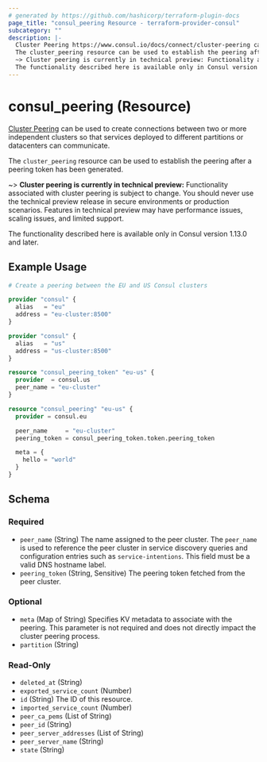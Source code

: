 ```yaml
---
# generated by https://github.com/hashicorp/terraform-plugin-docs
page_title: "consul_peering Resource - terraform-provider-consul"
subcategory: ""
description: |-
  Cluster Peering https://www.consul.io/docs/connect/cluster-peering can be used to create connections between two or more independent clusters so that services deployed to different partitions or datacenters can communicate.
  The cluster_peering resource can be used to establish the peering after a peering token has been generated.
  ~> Cluster peering is currently in technical preview: Functionality associated with cluster peering is subject to change. You should never use the technical preview release in secure environments or production scenarios. Features in technical preview may have performance issues, scaling issues, and limited support.
  The functionality described here is available only in Consul version 1.13.0 and later.
---
```


# consul_peering (Resource)

[Cluster Peering](https://www.consul.io/docs/connect/cluster-peering) can be used to create connections between two or more independent clusters so that services deployed to different partitions or datacenters can communicate.

The `cluster_peering` resource can be used to establish the peering after a peering token has been generated.

~> **Cluster peering is currently in technical preview:** Functionality associated with cluster peering is subject to change. You should never use the technical preview release in secure environments or production scenarios. Features in technical preview may have performance issues, scaling issues, and limited support.

The functionality described here is available only in Consul version 1.13.0 and later.

## Example Usage

```terraform
# Create a peering between the EU and US Consul clusters

provider "consul" {
  alias   = "eu"
  address = "eu-cluster:8500"
}

provider "consul" {
  alias   = "us"
  address = "us-cluster:8500"
}

resource "consul_peering_token" "eu-us" {
  provider  = consul.us
  peer_name = "eu-cluster"
}

resource "consul_peering" "eu-us" {
  provider = consul.eu

  peer_name     = "eu-cluster"
  peering_token = consul_peering_token.token.peering_token

  meta = {
    hello = "world"
  }
}
```

<!-- schema generated by tfplugindocs -->
## Schema

### Required

- `peer_name` (String) The name assigned to the peer cluster. The `peer_name` is used to reference the peer cluster in service discovery queries and configuration entries such as `service-intentions`. This field must be a valid DNS hostname label.
- `peering_token` (String, Sensitive) The peering token fetched from the peer cluster.

### Optional

- `meta` (Map of String) Specifies KV metadata to associate with the peering. This parameter is not required and does not directly impact the cluster peering process.
- `partition` (String)

### Read-Only

- `deleted_at` (String)
- `exported_service_count` (Number)
- `id` (String) The ID of this resource.
- `imported_service_count` (Number)
- `peer_ca_pems` (List of String)
- `peer_id` (String)
- `peer_server_addresses` (List of String)
- `peer_server_name` (String)
- `state` (String)


